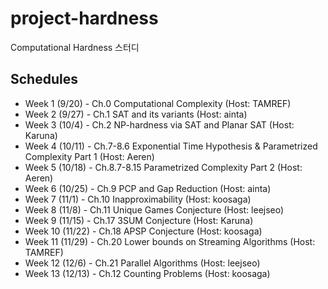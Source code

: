# project-hardness
Computational Hardness 스터디

## Schedules
* Week 1 (9/20) - Ch.0 Computational Complexity (Host: TAMREF)
* Week 2 (9/27) - Ch.1 SAT and its variants (Host: ainta)
* Week 3 (10/4) - Ch.2 NP-hardness via SAT and Planar SAT (Host: Karuna)
* Week 4 (10/11) - Ch.7-8.6 Exponential Time Hypothesis & Parametrized Complexity Part 1 (Host: Aeren)
* Week 5 (10/18) - Ch.8.7-8.15 Parametrized Complexity Part 2 (Host: Aeren)
* Week 6 (10/25) - Ch.9 PCP and Gap Reduction (Host: ainta)
* Week 7 (11/1) - Ch.10 Inapproximability (Host: koosaga)
* Week 8 (11/8) - Ch.11 Unique Games Conjecture (Host: leejseo)
* Week 9 (11/15) - Ch.17 3SUM Conjecture (Host: Karuna)
* Week 10 (11/22) - Ch.18 APSP Conjecture (Host: koosaga)
* Week 11 (11/29) - Ch.20 Lower bounds on Streaming Algorithms (Host: TAMREF)
* Week 12 (12/6) - Ch.21 Parallel Algorithms (Host: leejseo)
* Week 13 (12/13) - Ch.12 Counting Problems (Host: koosaga)
